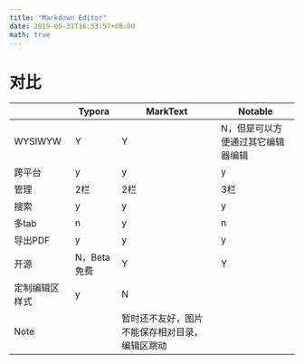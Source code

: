 ```yaml
---
title: "Markdown Editor"
date: 2019-05-31T16:53:57+08:00
math: true
---
```


# 对比

|                | Typora      | MarkText                                       | Notable                           |
| -------------- | ----------- | ---------------------------------------------- | --------------------------------- |
| WYSIWYW        | Y           | Y                                              | N，但是可以方便通过其它编辑器编辑 |
| 跨平台         | y           | y                                              | y                                 |
| 管理           | 2栏         | 2栏                                            | 3栏                               |
| 搜索           | y           | y                                              | y                                 |
| 多tab          | n           | y                                              | n                                 |
| 导出PDF        | y           | y                                              | y                                 |
| 开源           | N，Beta免费 | Y                                              | Y                                 |
| 定制编辑区样式 | y           | N                                              |                                   |
| Note           |             | 暂时还不友好，图片不能保存相对目录，编辑区跳动 |                                   |

